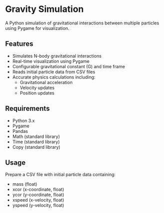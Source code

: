 # Gravity Simulation

A Python simulation of gravitational interactions between multiple particles using Pygame for visualization.

## Features

- Simulates N-body gravitational interactions
- Real-time visualization using Pygame
- Configurable gravitational constant (G) and time frame
- Reads initial particle data from CSV files
- Accurate physics calculations including:
  - Gravitational acceleration
  - Velocity updates
  - Position updates

## Requirements

- Python 3.x
- Pygame
- Pandas
- Math (standard library)
- Time (standard library)
- Copy (standard library)


## Usage

Prepare a CSV file with initial particle data containing:
- mass (float)
- xcor (x-coordinate, float)
- ycor (y-coordinate, float)
- xspeed (x-velocity, float)
- yspeed (y-velocity, float)

